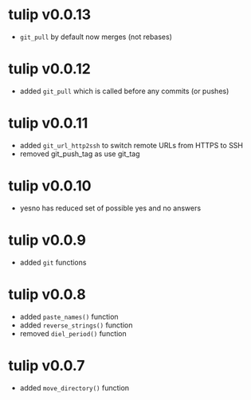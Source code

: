 # tulip v0.0.13

- `git_pull` by default now merges (not rebases)

# tulip v0.0.12

- added `git_pull` which is called before any commits (or pushes)
 
# tulip v0.0.11

- added `git_url_http2ssh` to switch remote URLs from HTTPS to SSH
- removed git_push_tag as use git_tag

# tulip v0.0.10

- yesno has reduced set of possible yes and no answers

# tulip v0.0.9

- added `git` functions

# tulip v0.0.8

- added `paste_names()` function
- added `reverse_strings()` function
- removed `diel_period()` function

# tulip v0.0.7

- added `move_directory()` function
